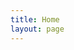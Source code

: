 ```yaml
---
title: Home
layout: page
---
```

<div id="output"></div>
<script>
    let testPromise = fetch('https://forexlaravel.herokuapp.com/api/test', {
    method: 'GET',            
    })
    .then(function (response) {
        return response.json()
    })
    .then(function (response) {
        console.log(response)
        var node = document.createElement('table')
        var element = document.querySelector('#output').appendChild(node)  
        node = document.createElement('thead')
        element = element.appendChild(node)    
        node = document.createElement('tr')
        element = element.appendChild(node)
        for (const [key, value] of Object.entries(response)) {
            console.log(key, value)
        }
        for (const key of Object.keys(response)) {
            output += `<th>${key}</th>`
        }
        output += '</tr></thead><tbody><tr>'
        for (const value of Object.values(response)) {
            output += `<td>${value}</td>`
        }
        output += '</tr></tbody></table>'
    })
</script>
